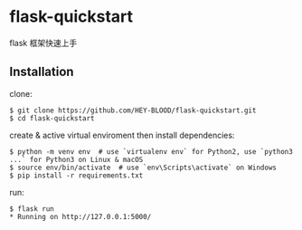 # flask-quickstart
flask 框架快速上手

## Installation

clone:

```
$ git clone https://github.com/HEY-BLOOD/flask-quickstart.git
$ cd flask-quickstart
```

create & active virtual enviroment then install dependencies:

```
$ python -m venv env  # use `virtualenv env` for Python2, use `python3 ...` for Python3 on Linux & macOS
$ source env/bin/activate  # use `env\Scripts\activate` on Windows
$ pip install -r requirements.txt
```

run:

```
$ flask run
* Running on http://127.0.0.1:5000/
```
